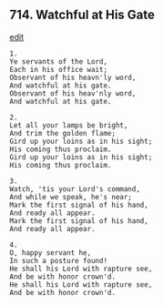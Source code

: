 
## 714.  Watchful at His Gate
[edit](https://docs.google.com/document/d/1Dy5tzD6nxhxyx5yeNExHuXVrfVFbATKo/edit?mode=html)



    1.
    Ye servants of the Lord,
    Each in his office wait;
    Observant of his heavn'ly word,
    And watchful at his gate.
    Observant of his heav'nly word,
    And watchful at his gate.

    2.
    Let all your lamps be bright,
    And trim the golden flame;
    Gird up your loins as in his sight;
    His coming thus proclaim.
    Gird up your loins as in his sight;
    His coming thus proclaim.

    3.
    Watch, 'tis your Lord's command,
    And while we speak, he's near;
    Mark the first signal of his hand,
    And ready all appear.
    Mark the first signal of his hand,
    And ready all appear.

    4.
    O, happy servant he,
    In such a posture found!
    He shall his Lord with rapture see,
    And be with honor crown'd.
    He shall his Lord with rapture see,
    And be with honor crown'd.

